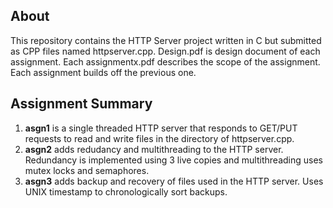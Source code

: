 ## About
This repository contains the HTTP Server project written in C but submitted as CPP files named httpserver.cpp. Design.pdf is design document of each assignment. Each assignmentx.pdf describes the scope of the assignment. Each assignment builds off the previous one.

## Assignment Summary
1. **asgn1** is a single threaded HTTP server that responds to GET/PUT requests to read and write files in the directory of httpserver.cpp.
2.  **asgn2** adds redudancy and multithreading to the HTTP server. Redundancy is implemented using 3 live copies and multithreading uses mutex locks and semaphores.
3. **asgn3** adds backup and recovery of files used in the HTTP server. Uses UNIX timestamp to chronologically sort backups. 
